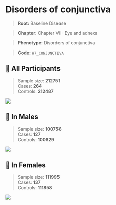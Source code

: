 # Disorders of conjunctiva

> **Root:** Baseline Disease  

> **Chapter:** Chapter VII- Eye and adnexa  

> **Phenotype:** Disorders of conjunctiva  

> **Code:** `H7_CONJUNCTIVA`

## 🧪 All Participants  
> Sample size: **212751**  
> Cases: **264**  
> Controls: **212487**
<img src="/Disease/Figures/ALL/Baseline/H7_CONJUNCTIVA.png"/>
<CsvTable src="/Disease_Data/ALL/Baseline/LG_H7_CONJUNCTIVA.csv" label="🔍 View full results" />

## 👨 In Males  
> Sample size: **100756**  
> Cases: **127**  
> Controls: **100629**
<img src="/Disease/Figures/Male/Baseline/H7_CONJUNCTIVA.png"/>
<CsvTable src="/Disease_Data/Male/Baseline/LG_H7_CONJUNCTIVA.csv" label="🔍 View full results" />

## 👩 In Females  
> Sample size: **111995**  
> Cases: **137**  
> Controls: **111858**
<img src="/Disease/Figures/Female/Baseline/H7_CONJUNCTIVA.png"/>
<CsvTable src="/Disease_Data/Female/Baseline/LG_H7_CONJUNCTIVA.csv" label="🔍 View full results" />
